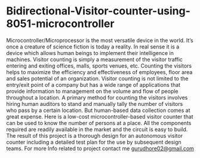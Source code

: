 # Bidirectional-Visitor-counter-using-8051-microcontroller
Microcontroller/Microprocessor is the most versatile device in the world. It’s once a creature of science fiction is today a reality. In real sense it is a device which allows human beings to implement their intelligence in machines. Visitor counting is simply a measurement of the visitor traffic entering and exiting offices, malls, sports venues, etc. Counting the visitors helps to maximize the efficiency and effectiveness of employees, floor area and sales potential of an organization. Visitor counting is not limited to the entry/exit point of a company but has a wide range of applications that provide information to management on the volume and flow of people throughout a location. A primary method for counting the visitors involves hiring human auditors to stand and manually tally the number of visitors who pass by a certain location. But human-based data collection comes at great expense. Here is a low-cost microcontroller-based visitor counter that can be used to know the number of persons at a place. All the components required are readily available in the market and the circuit is easy to build. The result of this project is a thorough design for an autonomous visitor counter including a detailed test plan for the use by subsequent design teams.
For more Info related to project contact me gurudhore02@gmail.com
